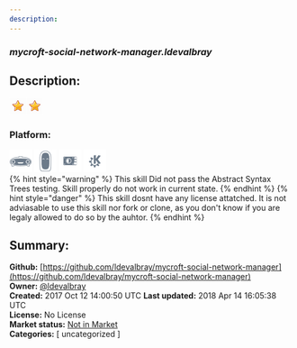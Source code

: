 ```yaml
---
description: 
---
```


### _mycroft-social-network-manager.ldevalbray_  
## Description:  
  
  
![](../.gitbook/assets/star.png)![](../.gitbook/assets/star.png)  
  
### Platform:  
 ![Mark I](../.gitbook/assets/mark-1-icon.png)  ![Mark II](../.gitbook/assets/mark-2-icon.png)  ![Picroft](../.gitbook/assets/picroft-icon.png)  ![plasmoid](../.gitbook/assets/kde.png)   
{% hint style="warning" %}
This skill Did not pass the Abstract Syntax Trees testing. Skill properly do not work in current state.
{% endhint %}
{% hint style="danger" %}
This skill dosnt have any license attatched. It is not adviasable to use this skill nor fork or clone, as you don't know if you are legaly allowed to do so by the auhtor.
{% endhint %}
  
## Summary:  
**Github:** [https://github.com/ldevalbray/mycroft-social-network-manager](https://github.com/ldevalbray/mycroft-social-network-manager)  
**Owner:** [@ldevalbray](https://github.com/ldevalbray)  
**Created:** 2017 Oct 12 14:00:50 UTC  **Last updated:** 2018 Apr 14 16:05:38 UTC  
**License:** No License  
**Market status:** [Not in Market](https://market.mycroft.ai/skill/)  
**Categories:** [ uncategorized ]   
